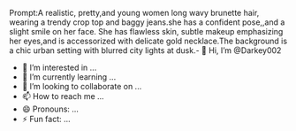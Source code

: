 Prompt:A realistic, pretty,and young women long wavy brunette hair, wearing a trendy crop top and baggy jeans.she has a confident pose,,and a slight smile on her face. She has flawless skin, subtle makeup emphasizing her eyes,and is accessorized with delicate gold necklace.The background is a chic urban setting  with blurred city lights at dusk.- 👋 Hi, I’m @Darkey002
- 👀 I’m interested in ...
- 🌱 I’m currently learning ...
- 💞️ I’m looking to collaborate on ...
- 📫 How to reach me ...
- 😄 Pronouns: ...
- ⚡ Fun fact: ...

<!---
Darkey002/Darkey002 is a ✨ special ✨ repository because its `README.md` (this file) appears on your GitHub profile.
You can click the Preview link to take a look at your changes.
--->

